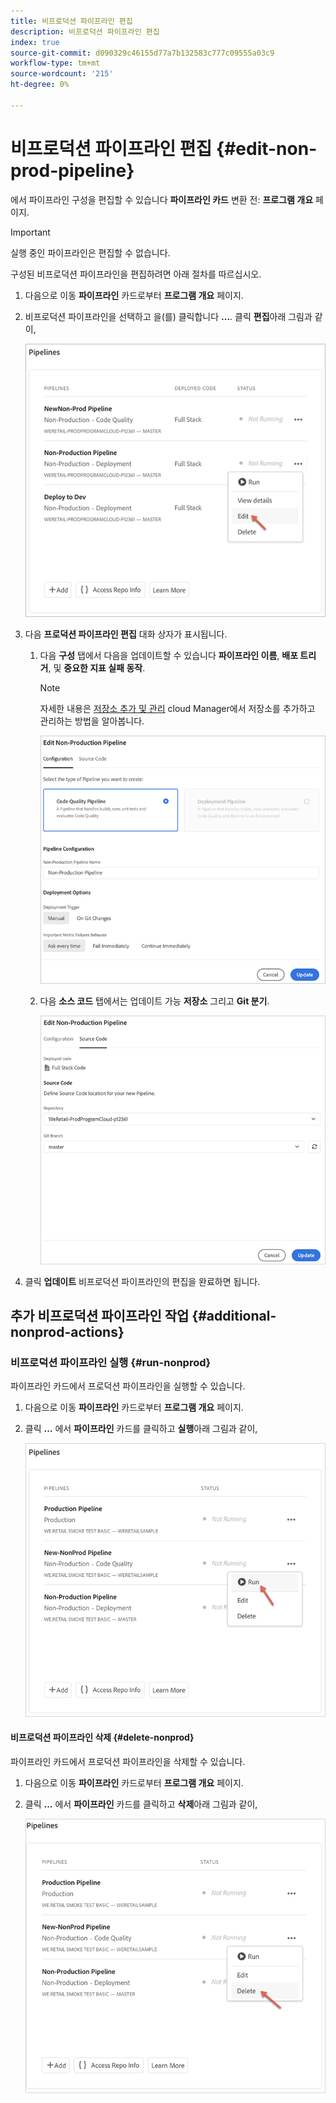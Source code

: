 ```yaml
---
title: 비프로덕션 파이프라인 편집
description: 비프로덕션 파이프라인 편집
index: true
source-git-commit: d090329c46155d77a7b132583c777c09555a03c9
workflow-type: tm+mt
source-wordcount: '215'
ht-degree: 0%

---
```



# 비프로덕션 파이프라인 편집 {#edit-non-prod-pipeline}

에서 파이프라인 구성을 편집할 수 있습니다 **파이프라인 카드** 변환 전: **프로그램 개요** 페이지.

>[!IMPORTANT]
>실행 중인 파이프라인은 편집할 수 없습니다.

구성된 비프로덕션 파이프라인을 편집하려면 아래 절차를 따르십시오.

1. 다음으로 이동 **파이프라인** 카드로부터 **프로그램 개요** 페이지.

1. 비프로덕션 파이프라인을 선택하고 을(를) 클릭합니다 **...**. 클릭 **편집**&#x200B;아래 그림과 같이,

   ![](/help/implementing/cloud-manager/assets/configure-pipeline/nonprod-pipeline-edit1.png)

1. 다음 **프로덕션 파이프라인 편집** 대화 상자가 표시됩니다.

   1. 다음 **구성** 탭에서 다음을 업데이트할 수 있습니다 **파이프라인 이름**, **배포 트리거**, 및 **중요한 지표 실패 동작**.

      >[!NOTE]
      >자세한 내용은 [저장소 추가 및 관리](/help/implementing/cloud-manager/managing-code/cloud-manager-repositories.md) cloud Manager에서 저장소를 추가하고 관리하는 방법을 알아봅니다.

      ![](/help/implementing/cloud-manager/assets/configure-pipeline/nonprod-pipeline-edit2.png)


   1. 다음 **소스 코드** 탭에서는 업데이트 가능 **저장소** 그리고 **Git 분기**.

      ![](/help/implementing/cloud-manager/assets/configure-pipeline/nonprod-pipeline-edit3.png)

1. 클릭 **업데이트** 비프로덕션 파이프라인의 편집을 완료하면 됩니다.

## 추가 비프로덕션 파이프라인 작업 {#additional-nonprod-actions}

### 비프로덕션 파이프라인 실행 {#run-nonprod}

파이프라인 카드에서 프로덕션 파이프라인을 실행할 수 있습니다.

1. 다음으로 이동 **파이프라인** 카드로부터 **프로그램 개요** 페이지.

1. 클릭 **...** 에서 **파이프라인** 카드를 클릭하고 **실행**&#x200B;아래 그림과 같이,

   ![](/help/implementing/cloud-manager/assets/configure-pipeline/nonprod-run1.png)

#### 비프로덕션 파이프라인 삭제 {#delete-nonprod}

파이프라인 카드에서 프로덕션 파이프라인을 삭제할 수 있습니다.

1. 다음으로 이동 **파이프라인** 카드로부터 **프로그램 개요** 페이지.

1. 클릭 **...** 에서 **파이프라인** 카드를 클릭하고 **삭제**&#x200B;아래 그림과 같이,

   ![](/help/implementing/cloud-manager/assets/configure-pipeline/nonprod-delete.png)
